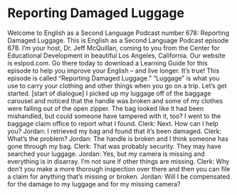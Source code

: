 # Reporting Damaged Luggage

Welcome to English as a Second Language Podcast number 678: Reporting Damaged Luggage.  This is English as a Second Language Podcast episode 678.  I’m your host, Dr. Jeff McQuillan, coming to you from the Center for Educational Development in beautiful Los Angeles, California.  Our website is eslpod.com.  Go there today to download a Learning Guide for this episode to help you improve your English – and live longer.  It’s true!  This episode is called “Reporting Damaged Luggage.”  “Luggage” is what you use to carry your clothing and other things when you go on a trip.  Let’s get started.  [start of dialogue]  I picked up my luggage off of the baggage carousel and noticed that the handle was broken and some of my clothes were falling out of the open zipper.  The bag looked like it had been mishandled, but could someone have tampered with it, too?  I went to the baggage claim office to report what I found.  Clerk:  Next.  How can I help you?  Jordan:  I retrieved my bag and found that it’s been damaged.  Clerk:  What’s the problem?  Jordan:  The handle is broken and I think someone has gone through my bag.  Clerk:  That was probably security.  They may have searched your luggage.  Jordan:  Yes, but my camera is missing and everything is in disarray.  I’m not sure if other things are missing.  Clerk:  Why don’t you make a more thorough inspection over there and then you can file a claim for anything that’s missing or broken.  Jordan:  Will I be compensated for the damage to my luggage and for my missing camera? 